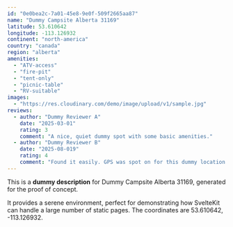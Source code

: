 ```yaml
---
id: "0e0bea2c-7a01-45e8-9e0f-509f2665aa87"
name: "Dummy Campsite Alberta 31169"
latitude: 53.610642
longitude: -113.126932
continent: "north-america"
country: "canada"
region: "alberta"
amenities:
  - "ATV-access"
  - "fire-pit"
  - "tent-only"
  - "picnic-table"
  - "RV-suitable"
images:
  - "https://res.cloudinary.com/demo/image/upload/v1/sample.jpg"
reviews:
  - author: "Dummy Reviewer A"
    date: "2025-03-01"
    rating: 3
    comment: "A nice, quiet dummy spot with some basic amenities."
  - author: "Dummy Reviewer B"
    date: "2025-08-019"
    rating: 4
    comment: "Found it easily. GPS was spot on for this dummy location."
---
```


This is a **dummy description** for Dummy Campsite Alberta 31169, generated for the proof of concept.

It provides a serene environment, perfect for demonstrating how SvelteKit can handle a large number of static pages. The coordinates are 53.610642, -113.126932.
